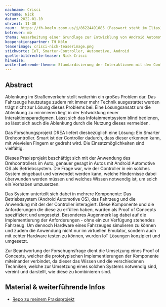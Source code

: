 ```yaml
---
nachname: Crisci
vorname: Nick
datum: 2022-01-10
uhrzeit: 11-30
raum:  https://th-koeln.zoom.us/j/86224491085 (Passwort steht im Ilias) Präsentation
betreuer: mb
thema: Ausarbeitung einer Grundlage zur Entwicklung von Android Automotive Apps im Forschungsprojekt DREA
kooperationspartner: TH Köln
teaserimage: crisci-nick-teaserimage.png
stichworte: IoT, Smarter-Controller, Automotive, Android
quelle-bildrechte-teaser: Nick Crisci
hinweise:
weiterfuehrende-themen: Standardisierung der Interaktionen mit dem Controller | Studie zur Texteingabe mithilfe des Controllers
---
```


## Abstract

Ablenkung im Straßenverkehr stellt weiterhin ein großes Problem dar. Das Fahrzeuge heutzutage zudem mit immer mehr Technik ausgestattet werden trägt nicht zur Lösung dieses Problems bei. Eine Lösungsansatz um die Ablenkung zu minimieren liegt in der Entwicklung neuer Interaktionsparadigmen. Lässt sich das Infotainmentsystem blind bedienen, so lässt sich auch die Ablenkung durch die Nutzung dieses vermeiden.

Das Forschungsprojekt DREA liefert diesbezüglich eine Lösung: Ein Smarter Drehcontroller. Smart ist der Controller dadurch, dass dieser erkennen kann, mit wievielen Fingern er gedreht wird. Die Einsatzmöglichkeiten sind vielfältig.

Dieses Praxisprojekt beschäftigt sich mit der Anwendung des Drehcontrollers im Auto, genauer gesagt in Autos mit Android Automotive OS als Betriebssystem.
Die Frage war, wie der Controller in ein solches System eingebaut und verwendet werden kann, welche Hindernisse dabei überwunden werden müssen und welches Wissen notwendig ist, um solch ein Vorhaben umzusetzen.

Das System unterteilt sich dabei in mehrere Komponente: Das Betriebssystem (Android Automotive OS), das Fahrzeug und die Anwendung mit der der Controller interagiert.
Diese Komponente und die Anforderungen die diese zu erfüllen haben, wurden als Proof of Concepts spezifiziert und umgesetzt. Besonderes Augenmerk lag dabei auf die Implementierung der Anforderungen - ohne ein zur Verfügung stehendes Fahrzeug. Um dennoch Hardware eines Fahrzeuges simulieren zu können und zudem die Anwendung nicht nur im virtuellen Emulator, sondern auch mit echter Hardware testen zu können, wurden IoT Lösungen konzipiert und umgesetzt.

Zur Beantwortung der Forschugnsfrage dient die Umsetzung eines Proof of Concepts, welcher die prototypischen Implementierungen der Komponente miteinander verbindet, da dieser das Wissen und die verschiedenen Techniken, welche zur Umsetzung eines solchen Systems notwendig sind, vereint und darstellt, wie diese zu kombinieren sind.
## Material & weiterführende Infos
- [Repo zu meinem Praxisprojekt](https://github.com/nickcrisci/Praxisprojekt)
